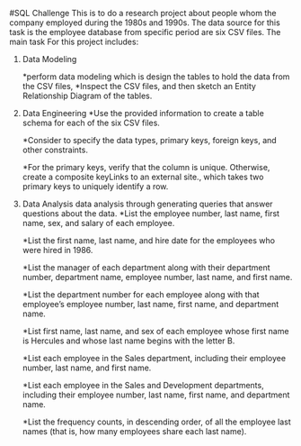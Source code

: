 #SQL Challenge
This is to do a research project about people whom the company employed during the 1980s and 1990s. The data source for this task is the employee database from specific period are six CSV files.
The main task For this project includes:
1. Data Modeling

    *perform data modeling which is design the tables to hold the data from the CSV files, 
    *Inspect the CSV files, and then sketch an Entity Relationship Diagram of the tables. 
    
2. Data Engineering
    *Use the provided information to create a table schema for each of the six CSV files. 

    *Consider to specify the data types, primary keys, foreign keys, and other constraints.

    *For the primary keys, verify that the column is unique. Otherwise, create a composite keyLinks to an external site., which takes two primary keys to uniquely identify a row.

3. Data Analysis
data analysis through generating queries that answer questions about the data. 
    *List the employee number, last name, first name, sex, and salary of each employee.

    *List the first name, last name, and hire date for the employees who were hired in 1986.

    *List the manager of each department along with their department number, department name, employee number, last name, and first name.

    *List the department number for each employee along with that employee’s employee number, last name, first name, and department name.

    *List first name, last name, and sex of each employee whose first name is Hercules and whose last name begins with the letter B.

    *List each employee in the Sales department, including their employee number, last name, and first name.

    *List each employee in the Sales and Development departments, including their employee number, last name, first name, and department name.

    *List the frequency counts, in descending order, of all the employee last names (that is, how many employees share each last name).
        
    
    